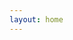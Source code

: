 ```yaml
---
layout: home
---
```


<ClientOnly>
  <RemoteInput />
  <VpEditor />
</ClientOnly>

<script setup>
import microApp from "@micro-zoe/micro-app"
import RemoteInput from './.vitepress/theme/components/RemoteInput.vue'
import { onMounted } from 'vue'
onMounted(() => {
  microApp.start()
})
</script>

